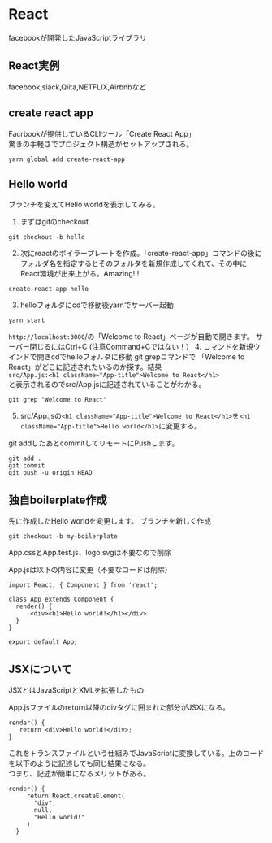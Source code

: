 # React
facebookが開発したJavaScriptライブラリ
## React実例
facebook,slack,Qiita,NETFLIX,Airbnbなど

## create react app
Facrbookが提供しているCLIツール「Create React App」  
驚きの手軽さでプロジェクト構造がセットアップされる。
```
yarn global add create-react-app
```

## Hello world

ブランチを変えてHello worldを表示してみる。
1. まずはgitのcheckout
```
git checkout -b hello
```
2. 次にreactのボイラープレートを作成。「create-react-app」コマンドの後にフォルダ名を指定するとそのフォルダを新規作成してくれて、その中にReact環境が出来上がる。Amazing!!!
```
create-react-app hello
```
3. helloフォルダにcdで移動後yarnでサーバー起動
```
yarn start
```
`http://localhost:3000`/の「Welcome to React」ページが自動で開きます。
サーバー閉じるにはCtrl+C (注意Command+Cではない！）
4. コマンドを新規ウインドで開きcdでhelloフォルダに移動 
git grepコマンドで 「Welcome to React」がどこに記述されたいるのか探す。結果  
`src/App.js:<h1 className="App-title">Welcome to React</h1>`  
と表示されるのでsrc/App.jsに記述されていることがわかる。
```
git grep "Welcome to React"
```
5. src/App.jsの`<h1 className="App-title">Welcome to React</h1>`を`<h1 className="App-title">Hello world</h1>`に変更する。

git addしたあとcommitしてリモートにPushします。
```
git add .  
git commit
git push -u origin HEAD
```
## 独自boilerplate作成

先に作成したHello worldを変更します。
ブランチを新しく作成

```
git checkout -b my-boilerplate
```
App.cssとApp.test.js、logo.svgは不要なので削除

App.jsは以下の内容に変更（不要なコードは削除）
```
import React, { Component } from 'react';

class App extends Component {
  render() {   
      <div><h1>Hello world!</h1></div>
  }
}

export default App;
```

## JSXについて
JSXとはJavaScriptとXMLを拡張したもの

App.jsファイルのreturn以降のdivタグに囲まれた部分がJSXになる。
```
render() {
   return <div>Hello world!</div>;
}
```
これをトランスファイルという仕組みでJavaScriptに変換している。上のコードを以下のように記述しても同じ結果になる。  
つまり、記述が簡単になるメリットがある。
```
render() {
     return React.createElement(
       "div",
       null,
       "Hello world!"
     )
  }
```
